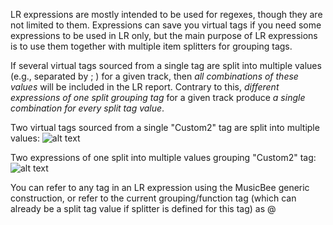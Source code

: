 LR expressions are mostly intended to be used for regexes, though they are not limited to them. Expressions can save you virtual tags if you need some expressions to be used in LR only, but the main purpose of LR expressions is to use them together with multiple item splitters for grouping tags.

If several virtual tags sourced from a single tag are split into multiple values (e.g., separated by ; ) for a given track, then *all combinations of these values* will be included in the LR report. Contrary to this, *different expressions of one split grouping tag* for a given track produce *a single combination for every split tag value*.

Two virtual tags sourced from a single "Custom2" tag are split into multiple values:
![alt text][1]

Two expressions of one split into multiple values grouping "Custom2" tag:
![alt text][2]

You can refer to any tag in an LR expression using the MusicBee generic <Tag Name> construction, or refer to the current grouping/function tag (which can already be a split tag value if splitter is defined for this tag) as \@

  [1]: https://i.imgur.com/M2TEiRP.png
  [2]: https://i.imgur.com/QxKfyWx.png
